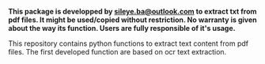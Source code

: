 **This package is developped by sileye.ba@outlook.com  to extract txt
from pdf files. It might be used/copied without restriction. No warranty is
given about the way its function. Users are fully responsible of it's usage.**

This repository contains python functions to extract text content from pdf files.
The first developed function are based on ocr text extraction.
